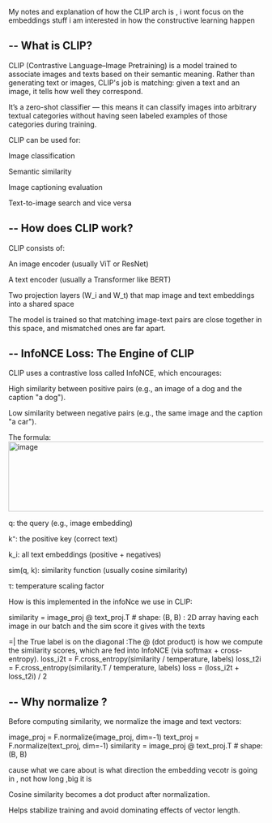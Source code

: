 
My notes and explanation of how the CLIP arch is , i wont focus on the embeddings stuff i am interested in how the constructive learning happen 

--
What is CLIP?
--
CLIP (Contrastive Language–Image Pretraining) is a model trained to associate images and texts based on their semantic meaning. Rather than generating text or images, CLIP's job is matching: given a text and an image, it tells how well they correspond.

It’s a zero-shot classifier — this means it can classify images into arbitrary textual categories without having seen labeled examples of those categories during training.

CLIP can be used for:

Image classification

Semantic similarity

Image captioning evaluation

Text-to-image search and vice versa

--
How does CLIP work?
--
CLIP consists of:

An image encoder (usually ViT or ResNet)

A text encoder (usually a Transformer like BERT)

Two projection layers (W_i and W_t) that map image and text embeddings into a shared space 

The model is trained so that matching image-text pairs are close together in this space, and mismatched ones are far apart.

--
InfoNCE Loss: The Engine of CLIP
--
CLIP uses a contrastive loss called InfoNCE, which encourages:

High similarity between positive pairs (e.g., an image of a dog and the caption "a dog").

Low similarity between negative pairs (e.g., the same image and the caption "a car").

The formula:
<img width="563" height="138" alt="image" src="https://github.com/user-attachments/assets/19449ddc-6dc1-4fae-93ee-f6095a5ceefa" />

q: the query (e.g., image embedding)

k⁺: the positive key (correct text)

k_i: all text embeddings (positive + negatives)

sim(q, k): similarity function (usually cosine similarity)

τ: temperature scaling factor

How is this implemented in the infoNce we use in CLIP:

similarity = image_proj @ text_proj.T  # shape: (B, B) : 2D array having each image in our batch and the sim score it gives with the texts 

=| the True label is on the diagonal :The @ (dot product) is how we compute the similarity scores, which are fed into InfoNCE (via softmax + cross-entropy).
loss_i2t = F.cross_entropy(similarity / temperature, labels)
loss_t2i = F.cross_entropy(similarity.T / temperature, labels)
loss = (loss_i2t + loss_t2i) / 2

--
 Why normalize ?
 --
Before computing similarity, we normalize the image and text vectors:


image_proj = F.normalize(image_proj, dim=-1)
text_proj = F.normalize(text_proj, dim=-1)
similarity = image_proj @ text_proj.T  # shape: (B, B)


cause what we care about is what direction the embedding vecotr is going in , not how long ,big it is

Cosine similarity becomes a dot product after normalization.

Helps stabilize training and avoid dominating effects of vector length.



